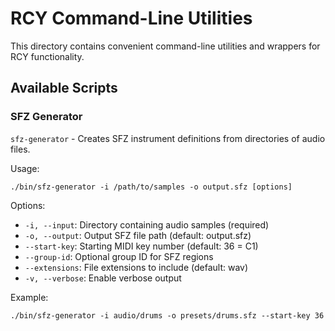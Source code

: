 # RCY Command-Line Utilities

This directory contains convenient command-line utilities and wrappers for RCY functionality.

## Available Scripts

### SFZ Generator

`sfz-generator` - Creates SFZ instrument definitions from directories of audio files.

Usage:
```
./bin/sfz-generator -i /path/to/samples -o output.sfz [options]
```

Options:
- `-i, --input`: Directory containing audio samples (required)
- `-o, --output`: Output SFZ file path (default: output.sfz)
- `--start-key`: Starting MIDI key number (default: 36 = C1)
- `--group-id`: Optional group ID for SFZ regions
- `--extensions`: File extensions to include (default: wav)
- `-v, --verbose`: Enable verbose output

Example:
```
./bin/sfz-generator -i audio/drums -o presets/drums.sfz --start-key 36
```